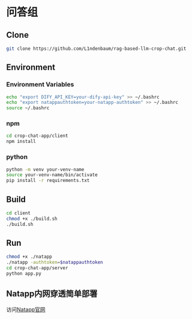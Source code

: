 # 问答组
## Clone

```bash
git clone https://github.com/L1ndenbaum/rag-based-llm-crop-chat.git
```

## Environment

### Environment Variables

```bash
echo "export DIFY_API_KEY=your-dify-api-key" >> ~/.bashrc
echo "export natappauthtoken=your-natapp-authtoken" >> ~/.bashrc
source ~/.bashrc
```

### npm

```bash
cd crop-chat-app/client
npm install
```

### python

```bash
python -m venv your-venv-name
source your-venv-name/bin/activate
pip install -r requirements.txt
```

## Build

```bash
cd client
chmod +x ./build.sh
./build.sh
```

## Run

```bash
chmod +x ./natapp
./natapp -authtoken=$natappauthtoken
cd crop-chat-app/server
python app.py
```

## Natapp内网穿透简单部署

访问[Natapp官网](https://natapp.cn/)

